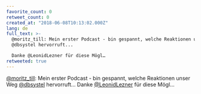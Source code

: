 ```yaml
---
favorite_count: 0
retweet_count: 0
created_at: "2018-06-08T10:13:02.000Z"
lang: de
full_text: >-
  @moritz_till: Mein erster Podcast - bin gespannt, welche Reaktionen unser Weg
  @dbsystel hervorruft...

  Danke @LeonidLezner für diese Mögl…
retweeted: true
---
```


[@moritz_till](https://twitter.com/moritz_till): Mein erster Podcast - bin
gespannt, welche Reaktionen unser Weg [@dbsystel](https://twitter.com/dbsystel)
hervorruft... Danke [@LeonidLezner](https://twitter.com/LeonidLezner) für diese
Mögl…
